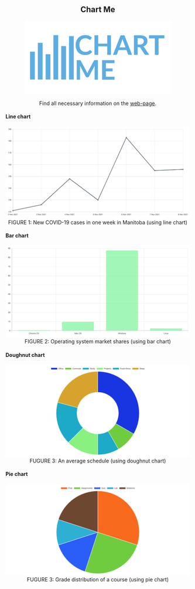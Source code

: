 <h2 align="center">Chart Me</h2>
<div align="center">
  <a href="https://jayedrafiprojects.github.io/chart-me/"><img src="web/images/logo.png"></a>
  <p>Find all necessary information on the <a href="https://jayedrafiprojects.github.io/chart-me/">web-page</a>.</p>
</div>
<h4>Line chart</h4>
<p align="center"><img src="https://github.com/JayedRafiProjects/chart-me/blob/main/web/images/new_covid_1week_mb.png">
  <br/>FIGURE 1: New COVID-19 cases in one week in Manitoba (using line chart)</p>
<h4>Bar chart</h4>
<p align="center"><img src="https://github.com/JayedRafiProjects/chart-me/blob/main/web/images/os_market_share.png">
  <br/>FIGURE 2: Operating system market shares (using bar chart)</p>
<h4>Doughnut chart</h4>
<p align="center"><img src="https://github.com/JayedRafiProjects/chart-me/blob/main/web/images/avg_day.png">
  <br/>FUGURE 3: An average schedule (using doughnut chart)</p>
<h4>Pie chart</h4>
<p align="center"><img src="https://github.com/JayedRafiProjects/chart-me/blob/main/web/images/grade_distribution.png">
  <br/>FUGURE 3: Grade distribution of a course (using pie chart)</p>
